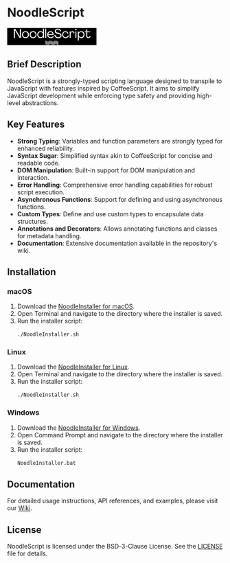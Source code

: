 # NoodleScript
![NoodleScript](https://raw.githubusercontent.com/simplyYan/NoodleScript/main/repo%20config/NoodleScript%20header%20logo.png)

## Brief Description
NoodleScript is a strongly-typed scripting language designed to transpile to JavaScript with features inspired by CoffeeScript. It aims to simplify JavaScript development while enforcing type safety and providing high-level abstractions.

## Key Features

- **Strong Typing**: Variables and function parameters are strongly typed for enhanced reliability.
- **Syntax Sugar**: Simplified syntax akin to CoffeeScript for concise and readable code.
- **DOM Manipulation**: Built-in support for DOM manipulation and interaction.
- **Error Handling**: Comprehensive error handling capabilities for robust script execution.
- **Asynchronous Functions**: Support for defining and using asynchronous functions.
- **Custom Types**: Define and use custom types to encapsulate data structures.
- **Annotations and Decorators**: Allows annotating functions and classes for metadata handling.
- **Documentation**: Extensive documentation available in the repository's wiki.

## Installation

### macOS
1. Download the [NoodleInstaller for macOS](https://github.com/simplyYan/NoodleScript/tree/main/NoodleInstaller).
2. Open Terminal and navigate to the directory where the installer is saved.
3. Run the installer script:
   ```sh
   ./NoodleInstaller.sh
   ```

### Linux
1. Download the [NoodleInstaller for Linux](https://github.com/simplyYan/NoodleScript/tree/main/NoodleInstaller).
2. Open Terminal and navigate to the directory where the installer is saved.
3. Run the installer script:
   ```sh
   ./NoodleInstaller.sh
   ```

### Windows
1. Download the [NoodleInstaller for Windows](https://github.com/simplyYan/NoodleScript/tree/main/NoodleInstaller).
2. Open Command Prompt and navigate to the directory where the installer is saved.
3. Run the installer script:
   ```cmd
   NoodleInstaller.bat
   ```

## Documentation
For detailed usage instructions, API references, and examples, please visit our [Wiki](https://github.com/simplyYan/NoodleScript/wiki).

## License
NoodleScript is licensed under the BSD-3-Clause License. See the [LICENSE](https://github.com/simplyYan/NoodleScript/blob/main/LICENSE) file for details.
